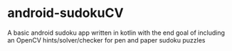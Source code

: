 # android-sudokuCV
A basic android sudoku app written in kotlin with the end goal of including an OpenCV hints/solver/checker for pen and paper sudoku puzzles
